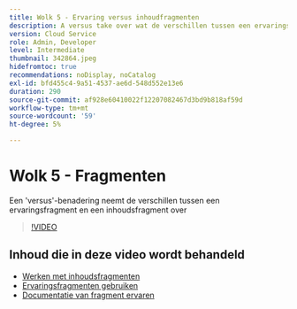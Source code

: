 ```yaml
---
title: Wolk 5 - Ervaring versus inhoudfragmenten
description: A versus take over wat de verschillen tussen een ervaringsfragment en een inhoudsfragment zijn
version: Cloud Service
role: Admin, Developer
level: Intermediate
thumbnail: 342864.jpeg
hidefromtoc: true
recommendations: noDisplay, noCatalog
exl-id: bfd455c4-9a51-4537-ae6d-548d552e13e6
duration: 290
source-git-commit: af928e60410022f12207082467d3bd9b818af59d
workflow-type: tm+mt
source-wordcount: '59'
ht-degree: 5%

---
```


# Wolk 5 - Fragmenten

Een &#39;versus&#39;-benadering neemt de verschillen tussen een ervaringsfragment en een inhoudsfragment over

>[!VIDEO](https://video.tv.adobe.com/v/342864?quality=12&learn=on)

## Inhoud die in deze video wordt behandeld

+ [Werken met inhoudsfragmenten](https://experienceleague.adobe.com/docs/experience-manager-cloud-service/content/assets/content-fragments/content-fragments.html)
+ [Ervaringsfragmenten gebruiken](https://experienceleague.adobe.com/docs/experience-manager-learn/sites/experience-fragments/experience-fragments-feature-video-use.html)
+ [Documentatie van fragment ervaren](https://experienceleague.adobe.com/docs/experience-manager-cloud-service/content/sites/authoring/fundamentals/experience-fragments.html)